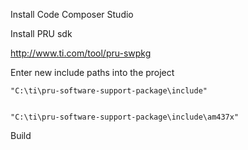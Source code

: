 Install Code Composer Studio

Install PRU sdk

http://www.ti.com/tool/pru-swpkg

Enter new include paths into the project


    "C:\ti\pru-software-support-package\include"


    "C:\ti\pru-software-support-package\include\am437x"

Build